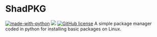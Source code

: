 # ShadPKG
[![made-with-python](https://img.shields.io/badge/Made%20with-Python-1f425f.svg)](https://www.python.org/) ![](https://img.shields.io/github/issues/shadownightx/shadpkg.svg) [![GitHub license](https://img.shields.io/github/license/shadownightx/shadpkg.svg)](https://github.com/shadownightx/shadpkg/blob/main/LICENSE)
A simple package manager coded in python for installing basic packages on Linux.
